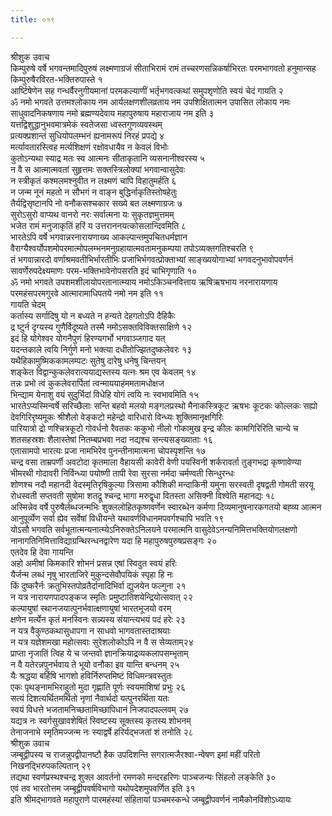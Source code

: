 ```yaml
---
title: ०१९

---
```

श्रीशुक उवाच  
किम्पुरुषे वर्षे भगवन्तमादिपुरुषं लक्ष्मणाग्रजं सीताभिरामं रामं तच्चरणसन्निकर्षाभिरतः परमभागवतो हनुमान्सह किम्पुरुषैरविरत-भक्तिरुपास्ते १  
आर्ष्टिषेणेन सह गन्धर्वैरनुगीयमानां परमकल्याणीं भर्तृभगवत्कथां समुपशृणोति स्वयं चेदं गायति २  
ॐ नमो भगवते उत्तमश्लोकाय नम आर्यलक्षणशीलव्रताय नम उपशिक्षितात्मन उपासित लोकाय नमः साधुवादनिकषणाय नमो ब्रह्मण्यदेवाय महापुरुषाय महाराजाय नम इति ३  
यत्तद्विशुद्धानुभवमात्रमेकं स्वतेजसा ध्वस्तगुणव्यवस्थम्  
प्रत्यक्प्रशान्तं सुधियोपलम्भनं ह्यनामरूपं निरहं प्रपद्ये ४  
मर्त्यावतारस्त्विह मर्त्यशिक्षणं रक्षोवधायैव न केवलं विभोः  
कुतोऽन्यथा स्याद्र मतः स्व आत्मनः सीताकृतानि व्यसनानीश्वरस्य ५  
न वै स आत्मात्मवतां सुहृत्तमः सक्तस्त्रिलोक्यां भगवान्वासुदेवः  
न स्त्रीकृतं कश्मलमश्नुवीत न लक्ष्मणं चापि विहातुमर्हति ६  
न जन्म नूनं महतो न सौभगं न वाङ्न बुद्धिर्नाकृतिस्तोषहेतुः  
तैर्यद्विसृष्टानपि नो वनौकसश्चकार सख्ये बत लक्ष्मणाग्रजः ७  
सुरोऽसुरो वाप्यथ वानरो नरः सर्वात्मना यः सुकृतज्ञमुत्तमम्  
भजेत रामं मनुजाकृतिं हरिं य उत्तराननयत्कोसलान्दिवमिति ८  
भारतेऽपि वर्षे भगवान्नरनारायणाख्य आकल्पान्तमुपचितधर्मज्ञान  
वैराग्यैश्वर्योपशमोपरमात्मोपलम्भनमनुग्रहायात्मवतामनुकम्पया तपोऽव्यक्तगतिश्चरति ९  
तं भगवान्नारदो वर्णाश्रमवतीभिर्भारतीभिः प्रजाभिर्भगवत्प्रोक्ताभ्यां साङ्ख्ययोगाभ्यां भगवदनुभावोपवर्णनं सावर्णेरुपदेक्ष्यमाणः परम-भक्तिभावेनोपसरति इदं चाभिगृणाति १०  
ॐ नमो भगवते उपशमशीलायोपरतानात्म्याय नमोऽकिञ्चनवित्ताय ऋषिऋषभाय नरनारायणाय परमहंसपरमगुरवे आत्मारामाधिपतये नमो नम इति ११  
गायति चेदम्  
कर्तास्य सर्गादिषु यो न बध्यते न हन्यते देहगतोऽपि दैहिकैः  
द्र ष्टुर्न दृग्यस्य गुणैर्विदूष्यते तस्मै नमोऽसक्तविविक्तसाक्षिणे १२  
इदं हि योगेश्वर योगनैपुणं हिरण्यगर्भो भगवाञ्जगाद यत्  
यदन्तकाले त्वयि निर्गुणे मनो भक्त्या दधीतोज्झितदुष्कलेवरः १३  
यथैहिकामुष्मिककामलम्पटः सुतेषु दारेषु धनेषु चिन्तयन्  
शङ्केत विद्वान्कुकलेवरात्ययाद्यस्तस्य यत्नः श्रम एव केवलम् १४  
तन्नः प्रभो त्वं कुकलेवरार्पितां त्वन्माययाहंममतामधोक्षज  
भिन्द्याम येनाशु वयं सुदुर्भिदां विधेहि योगं त्वयि नः स्वभावमिति १५  
भारतेऽप्यस्मिन्वर्षे सरिच्छैलाः सन्ति बहवो मलयो मङ्गलप्रस्थो मैनाकस्त्रिकूट ऋषभः कूटकः कोल्लकः सह्यो देवगिरिरृष्यमूकः श्रीशैलो वेङ्कटो महेन्द्रो वारिधारो विन्ध्यः शुक्तिमानृक्षगिरिः  
पारियात्रो द्रो णश्चित्रकूटो गोवर्धनो रैवतकः ककुभो नीलो गोकामुख इन्द्र कीलः कामगिरिरिति चान्ये च शतसहस्रशः शैलास्तेषां नितम्बप्रभवा नदा नद्यश्च सन्त्यसङ्ख्याताः १६  
एतासामपो भारत्यः प्रजा नामभिरेव पुनन्तीनामात्मना चोपस्पृशन्ति १७  
चन्द्र वसा ताम्रपर्णी अवटोदा कृतमाला वैहायसी कावेरी वेणी पयस्विनी शर्करावर्ता तुङ्गभद्रा कृष्णावेण्या भीमरथी गोदावरी निर्विन्ध्या पयोष्णी तापी रेवा सुरसा नर्मदा चर्मण्वती सिन्धुरन्धः  
शोणश्च नदौ महानदी वेदस्मृतिरृषिकुल्या त्रिसामा कौशिकी मन्दाकिनी यमुना सरस्वती दृषद्वती गोमती सरयू रोधस्वती सप्तवती सुषोमा शतद्रू श्चन्द्र भागा मरुद्वृधा वितस्ता असिक्नी विश्वेति महानद्यः १८  
अस्मिन्नेव वर्षे पुरुषैर्लब्धजन्मभिः शुक्ललोहितकृष्णवर्णेन स्वारब्धेन कर्मणा दिव्यमानुषनारकगतयो बह्व्य आत्मन आनुपूर्व्येण सर्वा ह्येव सर्वेषां विधीयन्ते यथावर्णविधानमपवर्गश्चापि भवति १९  
योऽसौ भगवति सर्वभूतात्मन्यनात्म्येऽनिरुक्तेऽनिलयने परमात्मनि वासुदेवेऽनन्यनिमित्तभक्तियोगलक्षणो नानागतिनिमित्ताविद्याग्रन्थिरन्धनद्वारेण यदा हि महापुरुषपुरुषप्रसङ्गः २०  
एतदेव हि देवा गायन्ति  
अहो अमीषां किमकारि शोभनं प्रसन्न एषां स्विदुत स्वयं हरिः  
यैर्जन्म लब्धं नृषु भारताजिरे मुकुन्दसेवौपयिकं स्पृहा हि नः  
किं दुष्करैर्नः क्रतुभिस्तपोव्रतैर्दानादिभिर्वा द्युजयेन फल्गुना २१  
न यत्र नारायणपादपङ्कज स्मृतिः प्रमुष्टातिशयेन्द्रियोत्सवात् २२  
कल्पायुषां स्थानजयात्पुनर्भवात्क्षणायुषां भारतभूजयो वरम्  
क्षणेन मर्त्येन कृतं मनस्विनः सन्न्यस्य संयान्त्यभयं पदं हरेः २३  
न यत्र वैकुण्ठकथासुधापगा न साधवो भागवतास्तदाश्रयाः  
न यत्र यज्ञेशमखा महोत्सवाः सुरेशलोकोऽपि न वै स सेव्यताम्२४  
प्राप्ता नृजातिं त्विह ये च जन्तवो ज्ञानक्रियाद्रव्यकलापसम्भृताम्  
न वै यतेरन्नपुनर्भवाय ते भूयो वनौका इव यान्ति बन्धनम् २५  
यैः श्रद्धया बर्हिषि भागशो हविर्निरुप्तमिष्टं विधिमन्त्रवस्तुतः  
एकः पृथङ्नामभिराहुतो मुदा गृह्णाति पूर्णः स्वयमाशिषां प्रभुः २६  
सत्यं दिशत्यर्थितमर्थितो नृणां नैवार्थदो यत्पुनरर्थिता यतः  
स्वयं विधत्ते भजतामनिच्छतामिच्छापिधानं निजपादपल्लवम् २७  
यद्यत्र नः स्वर्गसुखावशेषितं स्विष्टस्य सूक्तस्य कृतस्य शोभनम्  
तेनाजनाभे स्मृतिमज्जन्म नः स्याद्वर्षे हरिर्यद्भजतां शं तनोति २८  
श्रीशुक उवाच  
जम्बूद्वीपस्य च राजन्नुपद्वीपानष्टौ हैक उपदिशन्ति सगरात्मजैरश्वा-न्वेषण इमां महीं परितो निखनद्भिरुपकल्पितान् २९  
तद्यथा स्वर्णप्रस्थश्चन्द्र शुक्ल आवर्तनो रमणको मन्दरहरिणः पाञ्चजन्यः सिंहलो लङ्केति ३०  
एवं तव भारतोत्तम जम्बूद्वीपवर्षविभागो यथोपदेशमुपवर्णित इति ३१  
इति श्रीमद्भागवते महापुराणे पारमहंस्यां संहितायां पञ्चमस्कन्धे जम्बूद्वीपवर्णनं नामैकोनविंशोऽध्यायः